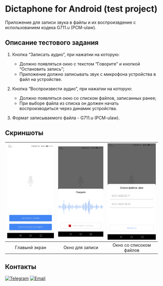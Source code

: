 # Dictaphone for Android (test project)    

Приложение для записи звука в файлы и их воспроизвдение с использованием кодека G711.u (PCM-ulaw).

## Описание тестового задания 

1. Кнопка “Записать аудио”, при нажатии на которую:
   * Должно появляться окно с текстом “Говорите” и кнопкой “Остановить запись”;
   * Приложение должно записывать звук с микрофона устройства в файл на устройстве.

2. Кнопка “Воспроизвести аудио”, при нажатии на которую:
   * Должно появляться окно со списком файлов, записанных ранее;
   * При выборе файла из списка он должен начать воспроизводиться через динамик устройства.

3. Формат записываемого файла - G711.u (PCM-ulaw).

## Скриншоты

<div align="center">
   
| <img src="screenshots/Screen1.jpg" width="250"> | <img src="screenshots/Screen2.jpg" width="250"> | <img src="screenshots/Screen3.jpg" width="250"> |
| :---------------------------------------------: | :---------------------------------------------: | :---------------------------------------------: |
| Главынй экран                                   | Окно для записи                                 | Окно со списоком файлов                         |
   
</div>

## Контакты <a name="paragraph3"></a>

[![Telegram](https://img.shields.io/badge/Telegram-2CA5E0?style=for-the-badge&logo=telegram&logoColor=white)](https://t.me/loskon)
[![Email](https://img.shields.io/badge/Gmail-D14836?style=for-the-badge&logo=gmail&logoColor=white)](mailto:andreyrochev23@gmail.com)






 
